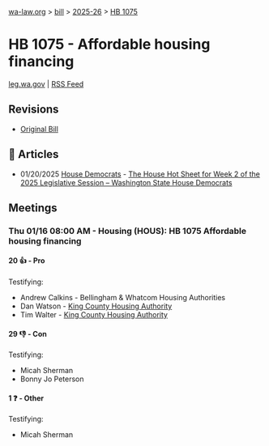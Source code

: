 [wa-law.org](/) > [bill](/bill/) > [2025-26](/bill/2025-26/) > [HB 1075](/bill/2025-26/hb/1075/)

# HB 1075 - Affordable housing financing
[leg.wa.gov](https://app.leg.wa.gov/billsummary?BillNumber=1075&Year=2025&Initiative=false) | [RSS Feed](./rss.xml)

## Revisions
* [Original Bill](1/)

## 📰 Articles
* 01/20/2025 [House Democrats](/org/house_democrats/) - [The House Hot Sheet for Week 2 of the 2025 Legislative Session – Washington State House Democrats](https://housedemocrats.wa.gov/blog/2025/01/20/the-house-hot-sheet-for-week-2-of-the-2025-legislative-session/#:~:text=HB%201075)

## Meetings
### Thu 01/16 08:00 AM - Housing (HOUS): HB 1075 Affordable housing financing
#### 20 👍 - Pro
Testifying:
* Andrew Calkins - Bellingham & Whatcom Housing Authorities
* Dan Watson - [King County Housing Authority](/org/king_county_housing_authority/)
* Tim Walter - [King County Housing Authority](/org/king_county_housing_authority/)

#### 29 👎 - Con
Testifying:
* Micah Sherman
* Bonny Jo Peterson

#### 1 ❓ - Other
Testifying:
* Micah Sherman
